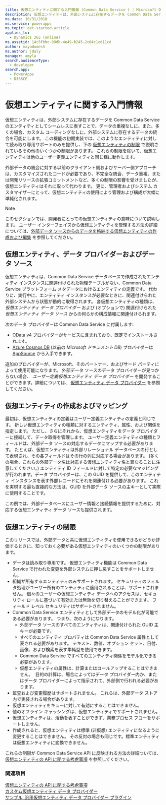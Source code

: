 ```yaml
---
title: 仮想エンティティに関する入門情報 (Common Data Service ) | Microsoft Docs
description: 仮想エンティティは、外部システムに存在するデータを Common Data Service のエンティティとしてシームレスに表すことで、データの重複なしに、また、多くの場合、カスタム コーディングなしに、外部システムに存在するデータの統合を可能にします。
ms.date: 10/31/2018
ms.service: powerapps
ms.topic: get-started-article
applies_to:
  - Dynamics 365 (online)
ms.assetid: 14c5fbbc-98db-4e49-b245-2c84c1cd11cd
author: mayadumesh
ms.author: jdaly
manager: amyla
search.audienceType:
  - developer
search.app:
  - PowerApps
  - D365CE
---
```


# <a name="get-started-with-virtual-entities"></a>仮想エンティティに関する入門情報

仮想エンティティは、外部システムに存在するデータを Common Data Service のエンティティとしてシームレスに表すことで、データの重複なしに、また、多くの場合、カスタム コーディングなしに、外部システムに存在するデータの統合を可能にします。 この機能の初期実装では、このようなエンティティに対して読み取り専用サポートのみを提供し、下の [仮想エンティティの制限](#limitations-of-virtual-entities) で説明されているその他のいくつかの制限があります。 これらの制限を除いて、仮想エンティティは他のユーザー定義エンティティと同じ様に動作します。 

外部データの統合に対する以前のクライアント側およびサーバー側アプローチは、カスタマイズされたコードが必要であり、不完全な統合、データ重複、または開発リソースの拡張コミットメントなど、多くの制限の影響を受けましたが、仮想エンティティはそれに取って代わります。  更に、管理者およびシステム カスタマイザーにとって、仮想エンティティの使用により管理および構成が大幅に単純化されます。

> [!NOTE]
> このセクションでは、開発者にとっての仮想エンティティの意味について説明します。 ユーザー インターフェイスから仮想エンティティを管理する方法の詳細については、[外部データ ソースからのデータを格納する仮想エンティティの作成および編集](../../../maker/common-data-service/create-edit-virtual-entities.md) を参照してください。

## <a name="virtual-entities-data-providers-and-data-sources"></a>仮想エンティティ、データ プロバイダーおよびデータ ソース

仮想エンティティは、Common Data Service データベースで作成されたエンティティ インスタンスに関連付けられた物理テーブルがない、Common Data Service プラットフォーム メタデータにおけるエンティティの定義です。 代わりに、実行中に、エンティティ インスタンスが必要なときに、関連付けられた外部システムから状態が動的に取得されます。 各仮想エンティティの種類は、 *仮想エンティティ データ プロバイダー* および (オプションで) 関連付けられた *仮想エンティティ データ ソース* からの何らかの構成情報に関連付けられます。 

<!-- TODO:
A data provider is a particular type of Common Data Service plug-in, which is registered against CRUD events that occur in the platform. This initial release only supports READ operations. More information: [Write a plug-in](../write-plugin.md) -->

次のデータ プロバイダーは Common Data Service に付属します:
- [OData v4](http://www.odata.org/documentation/) プロバイダーがサービスに含まれており、既定でインストールされます。
- [Azure Cosmos DB](https://docs.microsoft.com/azure/cosmos-db) (以前の *Microsoft ドキュメント DB*) プロバイダーは [AppSource](https://appsource.microsoft.com) から入手できます。

追加のプロバイダーが、Microsoft、そのパートナー、およびサード パーティによって使用可能になります。 外部データ ソースのデータ プロバイダーが見つからない場合、 *ユーザー定義仮想エンティティ データ プロバイダー* を開発することができます。詳細については、 [仮想エンティティ データ プロバイダー](custom-ve-data-providers.md) を参照してください。

## <a name="virtual-entity-creation-and-mapping"></a>仮想エンティティの作成およびマッピング

最初は、仮想エンティティの定義はユーザー定義エンティティの定義と同じです。 新しい仮想エンティティの種類に対するエンティティ、属性、および関係を指定します。 ただし、さらにそれから、仮想エンティティをデータ プロバイダーに接続して、データ取得を管理します。 ユーザー定義エンティティの種類とフィールドは、外部データ ソースの対応するデータにマップする必要があります。  たとえば、仮想エンティティは外部リレーショナル データベースの行として表現され、その各フィールドはその行の列に対応する場合があります。  (多くの場合、これらの外部データ名は対応する仮想エンティティ名と異なることに注意してください。) エンティティ ID フィールドに対して特定の必要なマッピングが行われます。データ プロバイダーは、この GUID を提供して、このエンティティ インスタンスを表す外部レコードにそれを関連付ける必要があります。 これを実現する最も直接的な方法は、GUID を外部データ ソースの主キーとして実際に使用することです。  

この例では、外部データベースにユーザー情報と接続情報を提供するために、対応する仮想エンティティ データ ソースも提供されます。

## <a name="limitations-of-virtual-entities"></a>仮想エンティティの制限

このリリースでは、外部データと共に仮想エンティティを使用できるかどうか評価するときに、知っておく必要がある仮想エンティティのいくつかの制限があります。
- データは読み取り専用です。 仮想エンティティ機能は Common Data Service で行われた変更を外部システムに押し戻すことをサポートしません。
- 組織が所有するエンティティのみサポートされます。 セキュリティのフィルタ処理がユーザー所有のエンティティに適用されることは、サポートされません。 個々のユーザーの仮想エンティティ データへのアクセスは、セキュリティ ロールに基づいて有効または無効を切り替えることができます。 フィールド レベル セキュリティはサポートされません。
- Common Data Service エンティティとして外部データのモデル化が可能である必要があります。 つまり、次のようになります。
    - 外部データ ソースのすべてのエンティティは、関連付けられた GUID 主キーが必要です。  
    - すべてのエンティティ プロパティは Common Data Service 属性として表される必要があります。 テキスト、数値、オプション セット、日付、画像、および検索を表す単純型を使用できます。 
    - Common Data Service ですべてのエンティティ関係をモデル化できる必要があります。
    - 仮想エンティティの属性は、計算またはロールアップすることはできません。  目的の計算は、場合によってはデータ プロバイダー内か、またはデータ プロバイダーによって指示されて、外部側で行われる必要があります。
- 監査および変更履歴はサポートされません。  これらは、外部データ ストア内で実装される場合があります。
- 仮想エンティティをキューに対して有効にすることはできません。
- 値のオフライン キャッシングは、仮想エンティティでサポートされません。
- 仮想エンティティは、活動を表すことができず、業務プロセス フローをサポートしません。
- 作成されると、仮想エンティティは標準 (非仮想) エンティティになるように変更することはできません。  その反対の場合も同じです。標準エンティティは仮想エンティティに変換できません。

<!-- TODO: Make bulleted list into table?  Make more complete by reviewing API modification tables. -->

これらの制限が Common Data Service API に反映される方法の詳細ついては、[仮想エンティティの API に関する考慮事項](api-considerations-ve.md) を参照してください。 

### <a name="see-also"></a>関連項目

[仮想エンティティの API に関する考慮事項](api-considerations-ve.md)<br />
[カスタム仮想エンティティ データ プロバイダー](custom-ve-data-providers.md)<br />
[サンプル: 汎用仮想エンティティ データ プロバイダー プラグイン](sample-generic-ve-plugin.md)